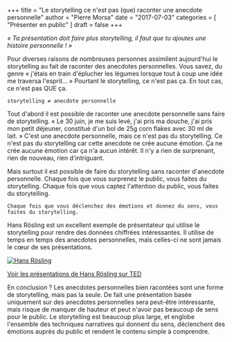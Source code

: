 +++
title      = "Le storytelling ce n'est pas (que) raconter une anecdote personnelle"
author     = "Pierre Morsa"
date       = "2017-07-03"
categories = [ "Présenter en public" ]
draft      = false
+++

*« Ta présentation doit faire plus storytelling, il faut que tu ajoutes une histoire personnelle ! »*

Pour diverses raisons de nombreuses personnes assimilent aujourd'hui le storytelling au fait de raconter des anecdotes personnelles. Vous savez, du genre « j'étais en train d'éplucher les légumes lorsque tout à coup une idée me traversa l'esprit... » Pourtant le storytelling, ce n'est pas ça. En tout cas, ce n'est pas QUE ça.
 
```
storytelling ≠ anecdote personnelle
```

Tout d'abord il est possible de raconter une anecdote personnelle sans faire de storytelling. « Le 30 juin, je me suis levé, j'ai pris ma douche, j'ai pris mon petit déjeuner, constitué d'un bol de 25g corn flakes avec 30 ml de lait. » C'est une anecdote personnelle, mais ce n'est pas du storytelling. Ce n'est pas du storytelling car cette anecdote ne crée aucune émotion. Ça ne crée aucune émotion car ça n'a aucun intérêt. Il n'y a rien de surprenant, rien de nouveau, rien d'intriguant.

Mais surtout il est possible de faire du storytelling sans raconter d'anecdote personnelle. Chaque fois que vous surprenez le public, vous faites du storytelling. Chaque fois que vous 
captez l'attention du public, vous faites du storytelling. 

```
Chaque fois que vous déclenchez des émotions et donnez du sens, vous faites du storytelling.
```

Hans Rösling est un excellent exemple de présentateur qui utilise le storytelling pour rendre des données chiffrées intéressantes. Il utilise de temps en temps des anecdotes personnelles, mais celles-ci ne sont jamais le cœur de ses présentations.

[![Hans Rösling](/pictures/2017/06/hans_rosling.jpg)](https://www.ted.com/playlists/474/the_best_hans_rosling_talks_yo)

[Voir les présentations de Hans Rösling sur TED](https://www.ted.com/playlists/474/the_best_hans_rosling_talks_yo)

En conclusion ? Les anecdotes personnelles bien racontées sont une forme de storytelling, mais pas la seule. De fait une présentation basée uniquement sur des anecdotes personnelles sera peut-être intéressante, mais risque de manquer de hauteur et peut n'avoir pas beaucoup de sens pour le public. Le storytelling est beaucoup plus large, et englobe l'ensemble des techniques narratives qui donnent du sens, déclenchent des émotions auprès du public et rendent le contenu simple à comprendre.
